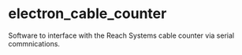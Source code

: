# electron_cable_counter
Software to interface with the Reach Systems cable counter via serial commnications.
